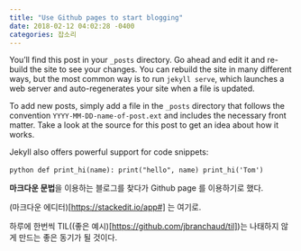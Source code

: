 ```yaml
---
title: "Use Github pages to start blogging"
date: 2018-02-12 04:02:28 -0400
categories: 잡소리
---
```

You’ll find this post in your `_posts` directory. Go ahead and edit it and re-build the site to see your changes. You can rebuild the site in many different ways, but the most common way is to run `jekyll serve`, which launches a web server and auto-regenerates your site when a file is updated.

To add new posts, simply add a file in the `_posts` directory that follows the convention `YYYY-MM-DD-name-of-post.ext` and includes the necessary front matter. Take a look at the source for this post to get an idea about how it works.

Jekyll also offers powerful support for code snippets:

​```python
def print_hi(name):
  print("hello", name)
print_hi('Tom')
​```

**마크다운 문법**을 이용하는 블로그를 찾다가 Github page 를 이용하기로 했다.

(마크다운 에디터)[https://stackedit.io/app#] 는 여기로.

하루에 한번씩 TIL((좋은 예시)[https://github.com/jbranchaud/til])는 나태하지 않게 만드는 좋은 동기가 될 것이다.

